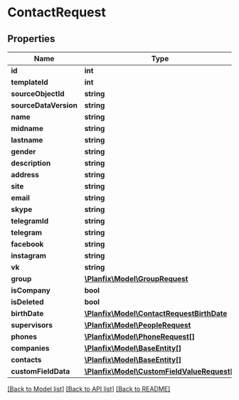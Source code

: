 # ContactRequest

## Properties
Name | Type | Description | Notes
------------ | ------------- | ------------- | -------------
**id** | **int** |  | [optional] 
**templateId** | **int** |  | [optional] 
**sourceObjectId** | **string** |  | [optional] 
**sourceDataVersion** | **string** |  | [optional] 
**name** | **string** |  | [optional] 
**midname** | **string** |  | [optional] 
**lastname** | **string** |  | [optional] 
**gender** | **string** |  | [optional] 
**description** | **string** |  | [optional] 
**address** | **string** |  | [optional] 
**site** | **string** |  | [optional] 
**email** | **string** |  | [optional] 
**skype** | **string** |  | [optional] 
**telegramId** | **string** |  | [optional] 
**telegram** | **string** |  | [optional] 
**facebook** | **string** |  | [optional] 
**instagram** | **string** |  | [optional] 
**vk** | **string** |  | [optional] 
**group** | [**\Planfix\Model\GroupRequest**](GroupRequest.md) |  | [optional] 
**isCompany** | **bool** |  | [optional] 
**isDeleted** | **bool** |  | [optional] 
**birthDate** | [**\Planfix\Model\ContactRequestBirthDate**](ContactRequestBirthDate.md) |  | [optional] 
**supervisors** | [**\Planfix\Model\PeopleRequest**](PeopleRequest.md) |  | [optional] 
**phones** | [**\Planfix\Model\PhoneRequest[]**](PhoneRequest.md) |  | [optional] 
**companies** | [**\Planfix\Model\BaseEntity[]**](BaseEntity.md) |  | [optional] 
**contacts** | [**\Planfix\Model\BaseEntity[]**](BaseEntity.md) |  | [optional] 
**customFieldData** | [**\Planfix\Model\CustomFieldValueRequest[]**](CustomFieldValueRequest.md) |  | [optional] 

[[Back to Model list]](../../README.md#documentation-for-models) [[Back to API list]](../../README.md#documentation-for-api-endpoints) [[Back to README]](../../README.md)

